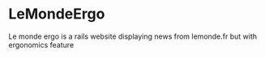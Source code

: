 LeMondeErgo
===========

Le monde ergo is a rails website displaying news from lemonde.fr but with ergonomics feature
